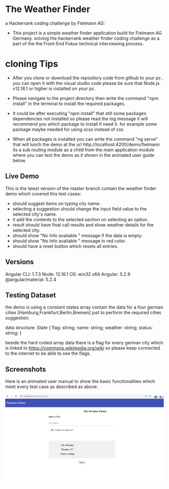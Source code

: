 # The  Weather Finder 
a Hackerrank coding challenge by Fielmann AG:

- This project is a simple weather finder application build for Fielmann AG Germany. solving the hackerrank weather finder coding challenge as a part of the the Front-End Fokus technical interviewing process. 

# cloning Tips

- After you clone or download the repository code from github to  your pc , you can open it with the visual studio code please be sure that Node.js v12.16.1 or higher is installed on your pc.

- Please navigate to the project directory then write the command 
"npm install" in the terminal to install the required packages.

- It could be  after executing "npm install"  that still some packages dependencies not installed so please read the log message it will recommend you which package to install if need it. for example some package maybe needed for using scss instead of css

- When all packages is installed you can write the command
"ng serve" that will lunch the demo at the url http://localhost:4200/demo/fielmann its a sub routing module as a child from the main application module where you can test the demo as it shown in the animated user guide below.



## Live Demo

This is the latest version of the master branch contain the weather finder demo
which covered this test cases: 

- should suggest items on typing city name.
- selecting a suggestion should change the input field value to the selected city\'s name.
- it add the contents to the selected section on selecting an option.
- result should have final call results and show weather details for the selected city.
- should show "No Info available " message if the data is empty.
- should show "No Info available " message in red color.
- should have a reset button which resets all entries.

## Versions

Angular CLI: 1.7.3
Node: 12.16.1
OS: win32 x64
Angular: 5.2.9
@angular/material: 5.2.4

## Testing Dataset
the demo is using  a constant states array contain the data for a four german cities [Hamburg,Frankfurt,Berlin,Bremen] just to perform the required cities suggestion.

data structure:
State {
  flag: string;
  name: string;
  weather: string;
  status: string;
  }  

beside the hard coded array data there is a flag for every german city which is linked to   https://commons.wikimedia.org/wiki so please keep connected to the internet to be able to see the flags.

## Screenshots
Here is an animated user manual to show the basic functionalities which meet every test case as described as above.  

![The Weather Finder Demo](https://github.com/majorx0xTom/fielmann/blob/master/screenshots/weatherfinderdemo.gif)

